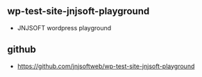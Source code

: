 ## wp-test-site-jnjsoft-playground

- JNJSOFT wordpress playground

## github

- https://github.com/jnjsoftweb/wp-test-site-jnjsoft-playground